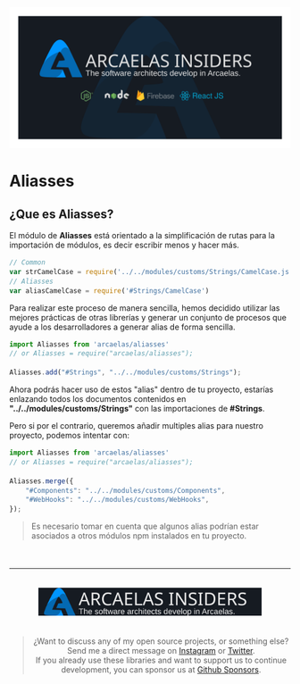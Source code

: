 <img alt="Arcaelas LOGO" src="https://raw.githubusercontent.com/Arcaelas-Insiders-ES/dist/main/banner/dark.svg" />

# Aliasses

## ¿Que es **Aliasses**?
El módulo de **Aliasses** está orientado a la simplificación de rutas para la importación de módulos, es decir escribir menos y hacer más.
</br>

```js
// Common
var strCamelCase = require('../../modules/customs/Strings/CamelCase.js')
// Aliasses
var aliasCamelCase = require('#Strings/CamelCase')
```

Para realizar este proceso de manera sencilla, hemos decidido utilizar las mejores prácticas de otras librerías y generar un conjunto de procesos que ayude a los desarrolladores a generar alias de forma sencilla.

```js
import Aliasses from 'arcaelas/aliasses'
// or Aliasses = require("arcaelas/aliasses");

Aliasses.add("#Strings", "../../modules/customs/Strings");
```
Ahora podrás hacer uso de estos "alias" dentro de tu proyecto, estarías enlazando todos los documentos contenidos en **"../../modules/customs/Strings"** con las importaciones de **#Strings**.

Pero si por el contrario, queremos añadir multiples alias para nuestro proyecto, podemos intentar con:

```js
import Aliasses from 'arcaelas/aliasses'
// or Aliasses = require("arcaelas/aliasses");

Aliasses.merge({
    "#Components": "../../modules/customs/Components",
    "#WebHooks": "../../modules/customs/WebHooks",
});
```


>Es necesario tomar en cuenta que algunos alias podrían estar asociados a otros módulos npm instalados en tu proyecto.

<div style="text-align:center;margin-top:50px;">
<hr/>
<img src="https://raw.githubusercontent.com/Arcaelas-Insiders-ES/dist/main/footer/dark.svg" width="400px" style="margin:20px 0;">

> ¿Want to discuss any of my open source projects, or something else?Send me a direct message on [Instagram](https://instagram.com/arcaelas) or [Twitter](https://twitter.com/arcaelas).</br> If you already use these libraries and want to support us to continue development, you can sponsor us at [Github Sponsors](https://github.com/sponsors/arcaelas).
</div>